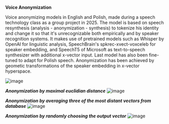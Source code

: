 **Voice Anonymization**

Voice anonymizing models in English and Polish, made during a speech technology class as a group project in 2025.
The model is based on speech resynthesis (analysis - anonymization - synthesis) to tokenize his identity and
change it so that it's unrecognizable both empirically and by speaker recognition systems. It makes use of
pretrained models such as Whisper by OpenAI for linguistic analysis, SpeechBrain's spkrec-xvect-voxceleb for 
speaker embedding, and SpeechT5 of Microsoft as text-to-speech synthesizer with additional x-vector input.
Last model has also been fine-tuned to adapt for Polish speech. Anonymization has been achieved by geometic
transformations of the speaker embedding in x-vector hyperspace. 

![image](https://github.com/user-attachments/assets/f270089d-3223-413f-8a62-b3059cb9d0d0)

***Anonymization by maximal euclidian distance***
![image](https://github.com/user-attachments/assets/eee3575a-29dd-494b-9ddb-6f53e4324610)

***Anonymization by averaging three of the most distant vectors from database***
![image](https://github.com/user-attachments/assets/49408a2f-836b-4e27-b759-dc015bb01981)

***Anonymization by randomly choosing the output vector***
![image](https://github.com/user-attachments/assets/0c0c9904-f2ab-48eb-be22-67d3584c1a28)
